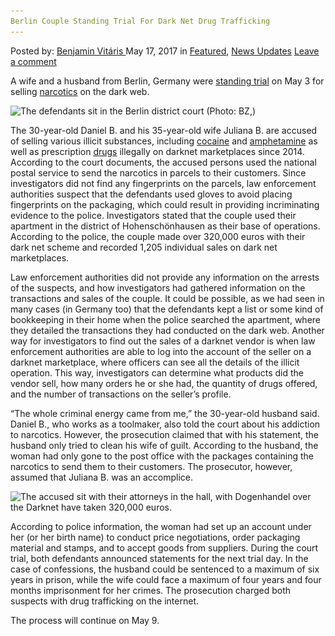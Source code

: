 ```yaml
---
Berlin Couple Standing Trial For Dark Net Drug Trafficking
---
```

<article class="post-listing post-19932 post type-post status-publish format-standard has-post-thumbnail hentry  tag-berlin tag-couple tag-dark tag-net tag-standing tag-trafficking tag-trial">
    <div class="post-inner">
        <span>Posted by: <a href="https://www.deepdotweb.com/author/benjaminvi/" title="">Benjamin Vitáris </a></span>
    <span>May 17, 2017</span>
    <span>in <a href="https://www.deepdotweb.com/category/deepdot-news/" rel="category tag">Featured</a>, <a href="https://www.deepdotweb.com/category/news-updates/" rel="category tag">News Updates</a></span>
    <span><a href="https://www.deepdotweb.com/2017/05/17/berlin-couple-standing-trial-dark-net-drug-trafficking/#respond">Leave a comment</a></span>
    </p>
    <div class="clear"></div>
    <div class="entry">
    <p>A wife and a husband from Berlin, Germany were <a href="http://www.bz-berlin.de/berlin/charlottenburg-wilmersdorf/drogenhandel-im-darknet-berliner-ehepaar-auf-der-anklagebank">standing trial</a> on May 3 for selling <a href="https://www.deepdotweb.com/tag/narcotics/">narcotics</a> on the dark web.</p>
    <p><img class="wp-image-19939 aligncenter" src="/imgs/2017/05/the-defendants-sit-in-the-berlin-district-court-p.jpeg" alt="The defendants sit in the Berlin district court (Photo: BZ,)" srcset="/imgs/2017/05/the-defendants-sit-in-the-berlin-district-court-p.jpeg 768w, /imgs/2017/05/the-defendants-sit-in-the-berlin-district-court-p-300x169.jpeg 300w" sizes="(max-width: 768px) 100vw, 768px"/></p>
    <p>The 30-year-old Daniel B. and his 35-year-old wife Juliana B. are accused of selling various illicit substances, including <a href="https://www.deepdotweb.com/2017/04/23/usps-employee-helped-dealers-ship-cocaine/">cocaine</a> and <a href="https://www.deepdotweb.com/2017/04/28/probation-sentence-imposed-german-commercial-trafficking-amphetamine/">amphetamine</a> as well as prescription <a href="https://www.deepdotweb.com/2017/04/25/drug-trafficking-by-foot-nearly-extinct-in-germany/">drugs</a> illegally on darknet marketplaces since 2014. According to the court documents, the accused persons used the national postal service to send the narcotics in parcels to their customers. Since investigators did not find any fingerprints on the parcels, law enforcement authorities suspect that the defendants used gloves to avoid placing fingerprints on the packaging, which could result in providing incriminating evidence to the police. Investigators stated that the couple used their apartment in the district of Hohenschönhausen as their base of operations. According to the police, the couple made over 320,000 euros with their dark net scheme and recorded 1,205 individual sales on dark net marketplaces.</p>
    <p>Law enforcement authorities did not provide any information on the arrests of the suspects, and how investigators had gathered information on the transactions and sales of the couple. It could be possible, as we had seen in many cases (in Germany too) that the defendants kept a list or some kind of bookkeeping in their home when the police searched the apartment, where they detailed the transactions they had conducted on the dark web. Another way for investigators to find out the sales of a darknet vendor is when law enforcement authorities are able to log into the account of the seller on a darknet marketplace, where officers can see all the details of the illicit operation. This way, investigators can determine what products did the vendor sell, how many orders he or she had, the quantity of drugs offered, and the number of transactions on the seller&#8217;s profile.</p>
    <p>&#8220;The whole criminal energy came from me,&#8221; the 30-year-old husband said. Daniel B., who works as a toolmaker, also told the court about his addiction to narcotics. However, the prosecution claimed that with his statement, the husband only tried to clean his wife of guilt. According to the husband, the woman had only gone to the post office with the packages containing the narcotics to send them to their customers. The prosecutor, however, assumed that Juliana B. was an accomplice.</p>
    <p><img class="wp-image-19940 aligncenter" src="/imgs/2017/05/the-accused-sit-with-their-attorneys-in-the-hall.jpeg" alt="The accused sit with their attorneys in the hall, with Dogenhandel over the Darknet have taken 320,000 euros." srcset="/imgs/2017/05/the-accused-sit-with-their-attorneys-in-the-hall.jpeg 768w, /imgs/2017/05/the-accused-sit-with-their-attorneys-in-the-hall-300x169.jpeg 300w" sizes="(max-width: 768px) 100vw, 768px"/></p>
    <p><a id="post-19932-_gjdgxs"></a> According to police information, the woman had set up an account under her (or her birth name) to conduct price negotiations, order packaging material and stamps, and to accept goods from suppliers. During the court trial, both defendants announced statements for the next trial day. In the case of confessions, the husband could be sentenced to a maximum of six years in prison, while the wife could face a maximum of four years and four months imprisonment for her crimes. The prosecution charged both suspects with drug trafficking on the internet.</p>
    <p>The process will continue on May 9.</p>
    </div>
    <span style="display:none"><a href="https://www.deepdotweb.com/tag/berlin/" rel="tag">berlin</a> <a href="https://www.deepdotweb.com/tag/couple/" rel="tag">couple</a> <a href="https://www.deepdotweb.com/tag/dark/" rel="tag">dark</a>  <a href="https://www.deepdotweb.com/tag/net/" rel="tag">net</a> <a href="https://www.deepdotweb.com/tag/standing/" rel="tag">standing</a> <a href="https://www.deepdotweb.com/tag/trafficking/" rel="tag">trafficking</a> <a href="https://www.deepdotweb.com/tag/trial/" rel="tag">trial</a></span> <span style="display:none" class="updated">2017-05-17</span>
    <div style="display:none" class="vcard author" itemprop="author" itemscope itemtype="http://schema.org/Person"><strong class="fn" itemprop="name"><a href="https://www.deepdotweb.com/author/benjaminvi/" title="Posts by Benjamin Vitáris" rel="author">Benjamin Vitáris</a></strong></div>
    </div>
</article>

